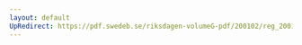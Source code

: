 ```yaml
---
layout: default
UpRedirect: https://pdf.swedeb.se/riksdagen-volumeG-pdf/200102/reg_200102/reg_200102_0154.pdf
---
```

